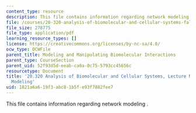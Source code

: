 ```yaml
---
content_type: resource
description: This file contains information regarding network modeling .
file: /courses/20-320-analysis-of-biomolecular-and-cellular-systems-fall-2012/1821a6a619f3abc81b5fe93f7882fee7_MIT20_320F12_Netok_model.pdf
file_size: 278775
file_type: application/pdf
learning_resource_types: []
license: https://creativecommons.org/licenses/by-nc-sa/4.0/
ocw_type: OCWFile
parent_title: Modeling and Manipulating Biomolecular Interactions
parent_type: CourseSection
parent_uid: 52f93d5d-eeab-ca0a-0c75-5793cc45656c
resourcetype: Document
title: '20.320 Analysis of Biomolecular and Cellular Systems, Lecture Notes: Network
  Modeling'
uid: 1821a6a6-19f3-abc8-1b5f-e93f7882fee7
---
```

This file contains information regarding network modeling .